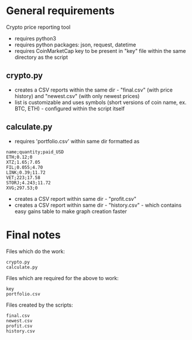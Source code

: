 # General requirements
Crypto price reporting tool

- requires python3
- requires python packages: json, request, datetime 
- requires CoinMarketCap key to be present in "key" file within the same directory as the script

## crypto.py

- creates a CSV reports within the same dir - "final.csv" (with price history) and "newest.csv" (with only newest prices)
- list is customizable and uses symbols (short versions of coin name, ex. BTC, ETH) - configured within the script itself

## calculate.py

- requires 'portfolio.csv' within same dir formatted as
```
name;quantity;paid_USD
ETH;0.12;0
XTZ;1.65;7.05
FIL;0.055;4.70
LINK;0.39;11.72
VET;223;17.58
STORJ;4.243;11.72
XVG;297.53;0
```
- creates a CSV report within same dir - "profit.csv" 
- creates a CSV report within same dir - "history.csv" - which contains easy gains table to make graph creation faster

# Final notes

Files which do the work:

```
crypto.py
calculate.py
```

Files which are required for the above to work:

```
key
portfolio.csv
```

Files created by the scripts:

```
final.csv
newest.csv
profit.csv
history.csv
```
